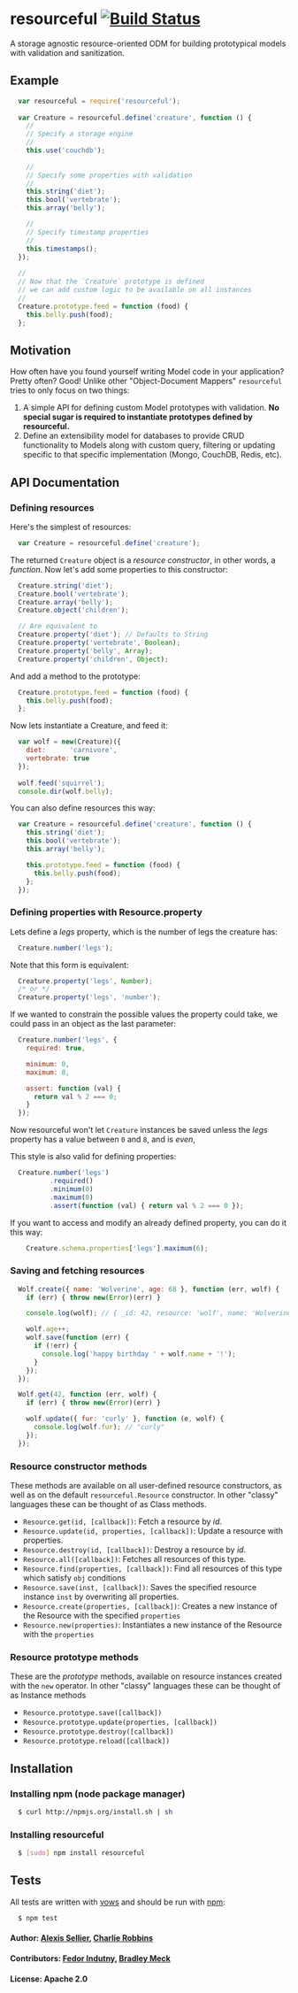 # resourceful [![Build Status](https://secure.travis-ci.org/flatiron/resourceful.png)](http://travis-ci.org/flatiron/resourceful)

A storage agnostic resource-oriented ODM for building prototypical models with validation and sanitization.

## Example

``` js
  var resourceful = require('resourceful');
  
  var Creature = resourceful.define('creature', function () {
    //
    // Specify a storage engine
    //
    this.use('couchdb');
    
    //
    // Specify some properties with validation
    //
    this.string('diet');
    this.bool('vertebrate');
    this.array('belly');

    //
    // Specify timestamp properties
    //
    this.timestamps();
  });
  
  //
  // Now that the `Creature` prototype is defined
  // we can add custom logic to be available on all instances
  //
  Creature.prototype.feed = function (food) {
    this.belly.push(food);
  };
```

## Motivation
How often have you found yourself writing Model code in your application? Pretty often? Good! Unlike other "Object-Document Mappers" `resourceful` tries to only focus on two things:

1. A simple API for defining custom Model prototypes with validation. **No special sugar is required to instantiate prototypes defined by resourceful.**
2. Define an extensibility model for databases to provide CRUD functionality to Models along with custom query, filtering or updating specific to that specific implementation (Mongo, CouchDB, Redis, etc).

## API Documentation

### Defining resources

Here's the simplest of resources:

``` js
  var Creature = resourceful.define('creature');
```

The returned `Creature` object is a *resource constructor*, in other words, a *function*. Now let's add some properties to this constructor:

``` js
  Creature.string('diet');
  Creature.bool('vertebrate');
  Creature.array('belly');
  Creature.object('children');

  // Are equivalent to
  Creature.property('diet'); // Defaults to String
  Creature.property('vertebrate', Boolean);
  Creature.property('belly', Array);
  Creature.property('children', Object);
```

And add a method to the prototype:

``` js
  Creature.prototype.feed = function (food) {
    this.belly.push(food);
  };
```

Now lets instantiate a Creature, and feed it:

``` js
  var wolf = new(Creature)({
    diet:      'carnivore',
    vertebrate: true
  });
  
  wolf.feed('squirrel');
  console.dir(wolf.belly);
```

You can also define resources this way:

``` js
  var Creature = resourceful.define('creature', function () {
    this.string('diet');
    this.bool('vertebrate');
    this.array('belly');

    this.prototype.feed = function (food) {
      this.belly.push(food);
    };
  });
```

### Defining properties with Resource.property

Lets define a *legs* property, which is the number of legs the creature has:

``` js
  Creature.number('legs');
```

Note that this form is equivalent:

``` js
  Creature.property('legs', Number);
  /* or */
  Creature.property('legs', 'number');
```

If we wanted to constrain the possible values the property could take, we could pass in an object as the last parameter:

``` js
  Creature.number('legs', {
    required: true,

    minimum: 0,
    maximum: 8,

    assert: function (val) {
      return val % 2 === 0;
    }
  });
```

Now resourceful won't let `Creature` instances be saved unless the *legs* property has a value between `0` and `8`, and is *even*,

This style is also valid for defining properties:

``` js
  Creature.number('legs')
          .required()
          .minimum(0)
          .maximum(8)
          .assert(function (val) { return val % 2 === 0 });
```

If you want to access and modify an already defined property, you can do it this way:

``` js
    Creature.schema.properties['legs'].maximum(6);
```

### Saving and fetching resources

``` js
  Wolf.create({ name: 'Wolverine', age: 68 }, function (err, wolf) {
    if (err) { throw new(Error)(err) }

    console.log(wolf); // { _id: 42, resource: 'wolf', name: 'Wolverine', age: 68 }

    wolf.age++;
    wolf.save(function (err) {
      if (!err) {
        console.log('happy birthday ' + wolf.name + '!');
      }
    });
  });

  Wolf.get(42, function (err, wolf) {
    if (err) { throw new(Error)(err) }

    wolf.update({ fur: 'curly' }, function (e, wolf) {
      console.log(wolf.fur); // "curly"
    });
  });
```

### Resource constructor methods

These methods are available on all user-defined resource constructors, as well as on the default `resourceful.Resource` constructor. In other "classy" languages these can be thought of as Class methods.

* `Resource.get(id, [callback])`: Fetch a resource by *id*.
* `Resource.update(id, properties, [callback])`: Update a resource with properties.
* `Resource.destroy(id, [callback])`: Destroy a resource by *id*.
* `Resource.all([callback])`: Fetches all resources of this type.
* `Resource.find(properties, [callback])`: Find all resources of this type which satisfy `obj` conditions
* `Resource.save(inst, [callback])`: Saves the specified resource instance `inst` by overwriting all properties. 
* `Resource.create(properties, [callback])`: Creates a new instance of the Resource with the specified `properties`
* `Resource.new(properties)`: Instantiates a new instance of the Resource with the `properties`

### Resource prototype methods

These are the *prototype* methods, available on resource instances created with the `new` operator. In other "classy" languages these can be thought of as Instance methods

* `Resource.prototype.save([callback])`
* `Resource.prototype.update(properties, [callback])`
* `Resource.prototype.destroy([callback])`
* `Resource.prototype.reload([callback])`

## Installation

### Installing npm (node package manager)
``` bash
  $ curl http://npmjs.org/install.sh | sh
```

### Installing resourceful
``` bash 
  $ [sudo] npm install resourceful
```

## Tests
All tests are written with [vows][0] and should be run with [npm][1]:

``` bash
  $ npm test
```

#### Author: [Alexis Sellier](http://cloudhead.io), [Charlie Robbins](http://nodejitsu.com)
#### Contributors: [Fedor Indutny](http://github.com/indutny), [Bradley Meck](http://github.com/bmeck)
#### License: Apache 2.0

[0]: http://vowsjs.org
[1]: http://npmjs.org

